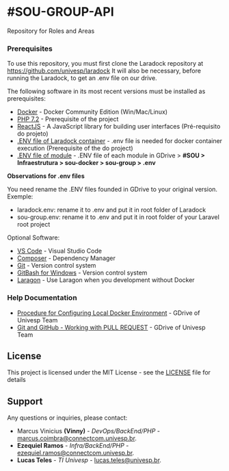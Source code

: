 # #SOU-GROUP-API

Repository for Roles and Areas

### Prerequisites

To use this repository, you must first clone the Laradock repository at https://github.com/univesp/laradock
It will also be necessary, before running the Laradock, to get an .env file on our drive.

The following software in its most recent versions must be installed as prerequisites:

* [Docker](https://store.docker.com/search?offering=community&type=edition) - Docker Community Edition (Win/Mac/Linux)
* [PHP 7.2](http://www.php.net/) - Prerequisite of the project
* [ReactJS](https://reactjs.org/) - A JavaScript library for building user interfaces (Pré-requisito do projeto)
* [.ENV file of Laradock container](https://drive.google.com/drive/u/2/folders/1YNSExN77uuqWFAZ_yl7qTUunWuRVLCMW) - .env file is needed for docker container execution (Prerequisite of the do project)
* [.ENV file of module](https://drive.google.com/drive/u/2/folders/1YNSExN77uuqWFAZ_yl7qTUunWuRVLCMW) - .ENV file of each module in GDrive > **#SOU > Infraestrutura > sou-docker > sou-group > .env**

**Observations for .env files**

You need rename the .ENV files founded in GDrive to your original version.
Exemple:
* laradock.env: rename it to .env and put it in root folder of Laradock
* sou-group.env: rename it to .env and put it in root folder of your Laravel root project 

Optional Software: 

* [VS Code](https://code.visualstudio.com/) - Visual Studio Code
* [Composer](https://getcomposer.org/download/) - Dependency Manager
* [Git](https://git-scm.com/download/) - Version control system 
* [GitBash for Windows](https://gitforwindows.org/) - Version control system 
* [Laragon](https://laragon.org/download/) - Use Laragon when you development without Docker

### Help Documentation

* [Procedure for Configuring Local Docker Environment](https://drive.google.com/drive/u/1/folders/107KiyKYECqG34F-O6UsVU1RDcGukkKmQ) - GDrive of Univesp Team 
* [Git and GitHub - Working with PULL REQUEST](https://drive.google.com/drive/u/2/folders/1A2DLVXekwxpci6IvjLnTZYKJ4EelKM5K) - GDrive of Univesp Team

## License

This project is licensed under the MIT License - see the [LICENSE](LICENSE) file for details

## Support

Any questions or inquiries, please contact:
* Marcus Vinicius **(Vinny)** - *DevOps/BackEnd/PHP* - [marcus.coimbra@connectcom.univesp.br](mailto:marcus.coimbra@connectcom.univesp.br).
* **Ezequiel Ramos** - *Infra/BackEnd/PHP* - [ezequiel.ramos@connectcom.univesp.br](mailto:ezequiel.ramos@connectcom.univesp.br).
* **Lucas Teles** - *TI Univesp* - [lucas.teles@univesp.br](mailto:lucas.teles@univesp.br).

